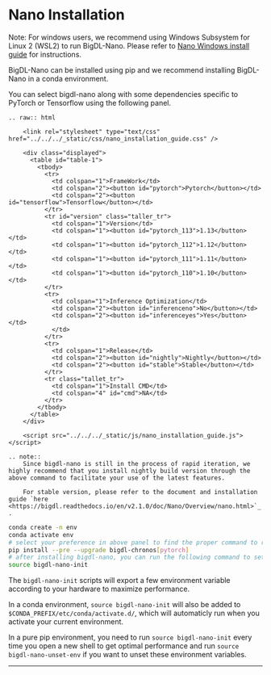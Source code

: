 # Nano Installation

Note: For windows users, we recommend using Windows Subsystem for Linux 2 (WSL2) to run BigDL-Nano. Please refer to [Nano Windows install guide](../Howto/windows_guide.md) for instructions.


BigDL-Nano can be installed using pip and we recommend installing BigDL-Nano in a conda environment.

You can select bigdl-nano along with some dependencies specific to PyTorch or Tensorflow using the following panel.

```eval_rst
.. raw:: html

    <link rel="stylesheet" type="text/css" href="../../../_static/css/nano_installation_guide.css" />

    <div class="displayed">
      <table id="table-1">
        <tbody>
          <tr>
            <td colspan="1">FrameWork</td>
            <td colspan="2"><button id="pytorch">Pytorch</button></td>
            <td colspan="2"><button id="tensorflow">Tensorflow</button></td>
          </tr>
          <tr id="version" class="taller_tr">
            <td colspan="1">Version</td>
            <td colspan="1"><button id="pytorch_113">1.13</button></td>
            <td colspan="1"><button id="pytorch_112">1.12</button></td>
            <td colspan="1"><button id="pytorch_111">1.11</button></td>
            <td colspan="1"><button id="pytorch_110">1.10</button></td>
          </tr>
          <tr>
            <td colspan="1">Inference Optimization</td>
            <td colspan="2"><button id="inferenceno">No</button></td>
            <td colspan="2"><button id="inferenceyes">Yes</button></td>
            </td>
          </tr>
          <tr>
            <td colspan="1">Release</td>
            <td colspan="2"><button id="nightly">Nightly</button></td>
            <td colspan="2"><button id="stable">Stable</button></td>
          </tr>
          <tr class="tallet_tr">
            <td colspan="1">Install CMD</td>
            <td colspan="4" id="cmd">NA</td>
          </tr>
        </tbody>
      </table>
    </div>

    <script src="../../../_static/js/nano_installation_guide.js"></script>
```

```eval_rst
.. note::
    Since bigdl-nano is still in the process of rapid iteration, we highly recommend that you install nightly build version through the above command to facilitate your use of the latest features.

    For stable version, please refer to the document and installation guide `here <https://bigdl.readthedocs.io/en/v2.1.0/doc/Nano/Overview/nano.html>`_ .
```

```bash
conda create -n env
conda activate env
# select your preference in above panel to find the proper command to replace the below command, e.g.
pip install --pre --upgrade bigdl-chronos[pytorch]
# after installing bigdl-nano, you can run the following command to setup a few environment variables.
source bigdl-nano-init
```

The `bigdl-nano-init` scripts will export a few environment variable according to your hardware to maximize performance.

In a conda environment, `source bigdl-nano-init` will also be added to `$CONDA_PREFIX/etc/conda/activate.d/`, which will automaticly run when you activate your current environment.

In a pure pip environment, you need to run `source bigdl-nano-init` every time you open a new shell to get optimal performance and run `source bigdl-nano-unset-env` if you want to unset these environment variables.

---
